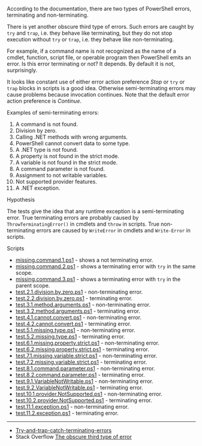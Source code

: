 
According to the documentation, there are two types of PowerShell errors,
terminating and non-terminating.

There is yet another obscure third type of errors. Such errors are caught by
`try` and `trap`, i.e. they behave like terminating, but they do not stop
execution without `try` or `trap`, i.e. they behave like non-terminating.

For example, if a command name is not recognized as the name of a cmdlet,
function, script file, or operable program then PowerShell emits an error. Is
this error terminating or not? It depends. By default it is not, surprisingly.

It looks like constant use of either error action preference *Stop* or `try` or
`trap` blocks in scripts is a good idea. Otherwise semi-terminating errors may
cause problems because invocation continues. Note that the default error action
preference is *Continue*.

Examples of semi-terminating errors:

1. A command is not found.
1. Division by zero.
1. Calling .NET methods with wrong arguments.
1. PowerShell cannot convert data to some type.
1. A .NET type is not found.
1. A property is not found in the strict mode.
1. A variable is not found in the strict mode.
1. A command parameter is not found.
1. Assignment to not writable variables.
1. Not supported provider features.
1. A .NET exception.

Hypothesis

The tests give the idea that any runtime exception is a semi-terminating error.
True terminating errors are probably caused by `ThrowTerminatingError()` in
cmdlets and `throw` in scripts. True non-terminating errors are caused by
`WriteError` in cmdlets and `Write-Error` in scripts.

Scripts

- [missing.command.1.ps1](missing.command.1.ps1) - shows a not terminating error.
- [missing.command.2.ps1](missing.command.2.ps1) - shows a terminating error with `try` in the same scope.
- [missing.command.3.ps1](missing.command.3.ps1) - shows a terminating error with `try` in the parent scope.
- [test.2.1.division.by.zero.ps1](test.2.1.division.by.zero.ps1) - non-terminating error.
- [test.2.2.division.by.zero.ps1](test.2.2.division.by.zero.ps1) - terminating error.
- [test.3.1.method.arguments.ps1](test.3.1.method.arguments.ps1) - non-terminating error.
- [test.3.2.method.arguments.ps1](test.3.2.method.arguments.ps1) - terminating error.
- [test.4.1.cannot.convert.ps1](test.4.1.cannot.convert.ps1) - non-terminating error.
- [test.4.2.cannot.convert.ps1](test.4.2.cannot.convert.ps1) - terminating error.
- [test.5.1.missing.type.ps1](test.5.1.missing.type.ps1) - non-terminating error.
- [test.5.2.missing.type.ps1](test.5.2.missing.type.ps1) - terminating error.
- [test.6.1.missing.property.strict.ps1](test.6.1.missing.property.strict.ps1) - non-terminating error.
- [test.6.2.missing.property.strict.ps1](test.6.2.missing.property.strict.ps1) - terminating error.
- [test.7.1.missing.variable.strict.ps1](test.7.1.missing.variable.strict.ps1) - non-terminating error.
- [test.7.2.missing.variable.strict.ps1](test.7.2.missing.variable.strict.ps1) - terminating error.
- [test.8.1.command.parameter.ps1](test.8.1.command.parameter.ps1) - non-terminating error.
- [test.8.2.command.parameter.ps1](test.8.2.command.parameter.ps1) - terminating error.
- [test.9.1.VariableNotWritable.ps1](test.9.1.VariableNotWritable.ps1) - non-terminating error.
- [test.9.2.VariableNotWritable.ps1](test.9.2.VariableNotWritable.ps1) - terminating error.
- [test.10.1.provider.NotSupported.ps1](test.10.1.provider.NotSupported.ps1) - non-terminating error.
- [test.10.2.provider.NotSupported.ps1](test.10.2.provider.NotSupported.ps1) - terminating error.
- [test.11.1.exception.ps1](test.11.1.exception.ps1) - non-terminating error.
- [test.11.2.exception.ps1](test.11.2.exception.ps1) - terminating error.

---

- [Try-and-trap-catch-terminating-errors](../Try-and-trap-catch-terminating-errors)
- Stack Overflow [The obscure third type of error](http://stackoverflow.com/q/29883990/323582)

